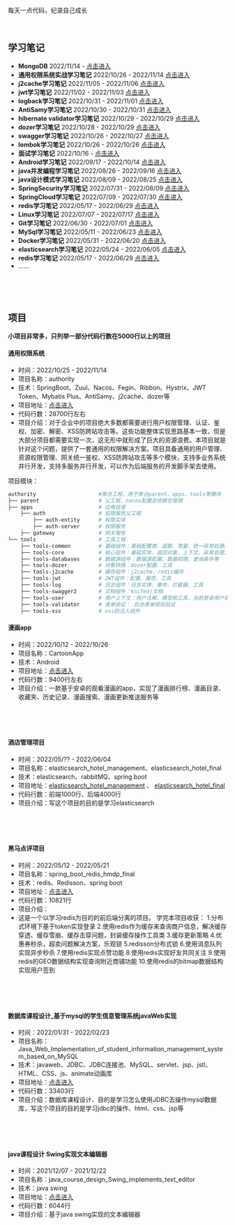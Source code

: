 每天一点代码，纪录自己成长

<br>

## 学习笔记

* **MongoDB**                                 2022/11/14 -                       [点击进入](https://github.com/maomao124/MongoDB_study_notes)
* **通用权限系统实战学习笔记**     2022/10/26 - 2022/11/14   [点击进入](https://github.com/maomao124/authority_study_notes)
* **j2cache学习笔记**                      2022/11/05 - 2022/11/06   [点击进入](https://github.com/maomao124/j2cache_study_notes)
* **jwt学习笔记**                              2022/11/02 - 2022/11/03  [点击进入](https://github.com/maomao124/jwt_study_notes)
* **logback学习笔记**                     2022/10/31 - 2022/11/01   [点击进入](https://github.com/maomao124/logback_study_notes)
* **AntiSamy学习笔记**                 2022/10/30 - 2022/10/31   [点击进入](https://github.com/maomao124/AntiSamy_study_notes)
* **hibernate validator学习笔记**  2022/10/29 - 2022/10/29   [点击进入](https://github.com/maomao124/hibernate_validator_study_notes)
* **dozer学习笔记**                         2022/10/28 - 2022/10/29   [点击进入](https://github.com/maomao124/dozer_study_notes)
* **swagger学习笔记**                    2022/10/26 - 2022/10/27   [点击进入](https://github.com/maomao124/swagger_study_notes)
* **lombok学习笔记**                      2022/10/26 - 2022/10/26   [点击进入](https://github.com/maomao124/lombok_study_notes)
* **面试学习笔记**                             2022/10/16 -                       [点击进入](https://github.com/maomao124/interview_study_notes)
* **Android学习笔记**                     2022/09/17 - 2022/10/14    [点击进入](https://github.com/maomao124/Android_study_notes)
* **java并发编程学习笔记**            2022/08/26 - 2022/09/16   [点击进入](https://github.com/maomao124/java_concurrent_programming_study_notes)
* **java设计模式学习笔记**            2022/08/09 - 2022/08/25   [点击进入](https://github.com/maomao124/java_design_patterns_study_notes)
* **SpringSecurity学习笔记**        2022/07/31 - 2022/08/09   [点击进入](https://github.com/maomao124/SpringSecurity_studyNotes)
* **SpringCloud学习笔记**            2022/07/09 - 2022/07/30  [点击进入](https://github.com/maomao124/SpringCloud_StudyNotes)
* **redis学习笔记**                          2022/05/17 - 2022/06/29   [点击进入](https://github.com/maomao124/redisStudyNotes)
* **Linux学习笔记**                         2022/07/07 - 2022/07/17  [点击进入](https://github.com/maomao124/Linux_StudyNotes)
* **Git学习笔记**                              2022/06/30 - 2022/07/01  [点击进入](https://github.com/maomao124/GitStudyNotes)
* **MySql学习笔记**                        2022/05/11 - 2022/06/23   [点击进入](https://github.com/maomao124/MySql_study_notes)
* **Docker学习笔记**                     2022/05/31 - 2022/06/20   [点击进入](https://github.com/maomao124/Docker_studyNotes)
* **elasticsearch学习笔记**         2022/05/24 - 2022/06/05   [点击进入](https://github.com/maomao124/elasticsearch_studyNotes)
* **redis学习笔记**                        2022/05/17 - 2022/06/29   [点击进入](https://github.com/maomao124/redisStudyNotes)
* ......



<br>

<br>

<br>





## 项目

**小项目非常多，只列举一部分代码行数在5000行以上的项目**



#### 通用权限系统

* 时间：2022/10/25 - 2022/11/14
* 项目名称：authority
* 技术：SpringBoot、Zuul、Nacos、Fegin、Ribbon、Hystrix、JWT Token、Mybatis Plus、AntiSamy、j2cache、dozer等
* 项目地址：[点击进入](https://github.com/maomao124/authority)
* 代码行数：28700行左右
* 项目介绍：对于企业中的项目绝大多数都需要进行用户权限管理、认证、鉴权、加密、解密、XSS防跨站攻击等。这些功能整体实现思路基本一致，但是大部分项目都需要实现一次，这无形中就形成了巨大的资源浪费。本项目就是针对这个问题，提供了一套通用的权限解决方案。项目具备通用的用户管理、资源权限管理、网关统一鉴权、XSS防跨站攻击等多个模块，支持多业务系统并行开发，支持多服务并行开发，可以作为后端服务的开发脚手架去使用。



项目模块：

```sh
authority                    #聚合工程，用于聚合parent、apps、tools等模块
├── parent				     # 父工程，nacos配置及依赖包管理
├── apps					 # 应用目录
	├── auth				 # 权限服务父工程
		├── auth-entity      # 权限实体
		├── auth-server      # 权限服务
	├── gateway			     # 网关服务
└── tools				     # 工具工程
	├── tools-common		 # 基础组件：基础配置类、函数、常量、统一异常处理、undertow服务器
	├── tools-core		     # 核心组件：基础实体、返回对象、上下文、异常处理、分布式锁、函数、树
	├── tools-databases	     # 数据源组件：数据源配置、数据权限、查询条件等
	├── tools-dozer		     # 对象转换：dozer配置、工具
	├── tools-j2cache	     # 缓存组件：j2cache、redis缓存
	├── tools-jwt            # JWT组件：配置、属性、工具
	├── tools-log	         # 日志组件：日志实体、事件、拦截器、工具
	├── tools-swagger2	     # 文档组件：knife4j文档
	├── tools-user           # 用户上下文：用户注解、模型和工具，当前登录用户信息注入模块
	├── tools-validator	     # 表单验证： 后台表单规则验证
	├── tools-xss		     # xss防注入组件
```







#### 漫画app

* 时间：2022/10/12 - 2022/10/26
* 项目名称：CartoonApp
* 技术：Android
* 项目地址：[点击进入](https://github.com/maomao124/CartoonApp)
* 代码行数：9400行左右
* 项目介绍：一款基于安卓的观看漫画的app，实现了漫画排行榜、漫画目录、收藏夹、历史记录、漫画搜索、漫画更新推送服务等



<br>

<br>

<br>



#### 酒店管理项目

* 时间：2022/05/?? - 2022/06/04
* 项目名称：elasticsearch_hotel_management、elasticsearch_hotel_final
* 技术：elasticsearch、rabbitMQ、spring boot
* 项目地址：[elasticsearch_hotel_management](https://github.com/maomao124/elasticsearch_hotel_management) 、 [elasticsearch_hotel_final](https://github.com/maomao124/elasticsearch_hotel_final)
* 代码行数：前端1000行、后端4000行
* 项目介绍：写这个项目的目的是学习elasticsearch





<br>

<br>

<br>



#### 黑马点评项目

* 时间：2022/05/12 - 2022/05/21
* 项目名称：spring_boot_redis_hmdp_final
* 技术：redis、Redisson、spring boot
* 项目地址：[点击进入](https://github.com/maomao124/spring_boot_redis_hmdp_final)
* 代码行数：10821行
* 项目介绍：
* 这是一个以学习redis为目的的前后端分离的项目。
  学完本项目收获：
  1.分布式环境下基于token实现登录
  2.使用redis作为缓存来查询商户信息，解决缓存穿透、缓存雪崩、缓存击穿问题，封装缓存操作工具类
  3.缓存更新策略
  4.优惠券秒杀，超卖问题解决方案，乐观锁
  5.redisson分布式锁
  6.使用消息队列实现异步秒杀
  7.使用redis实现点赞功能
  8.使用redis实现好友共同关注
  9.使用redis的GEO数据结构实现查询附近商铺功能
  10.使用redis的bitmap数据结构实现用户签到



<br>

<br>

<br>



#### 数据库课程设计_基于mysql的学生信息管理系统javaWeb实现

* 时间：2022/01/31 - 2022/02/23
* 项目名称：Java_Web_Implementation_of_student_information_management_system_based_on_MySQL
* 技术：javaweb、JDBC、JDBC连接池、MySQL、servlet、jsp、jstl、HTML、CSS、js、animate动画库
* 项目地址：[点击进入](https://github.com/maomao124/Java_Web_Implementation_of_student_information_management_system_based_on_MySQL)
* 代码行数：33403行
* 项目介绍：数据库课程设计、目的是学习怎么使用JDBC去操作mysql数据库，写这个项目的目的是学习jdbc的操作、html、css、jsp等



<br>

<br>

<br>







#### java课程设计 Swing实现文本编辑器

* 时间：2021/12/07 - 2021/12/22
* 项目名称：java_course_design_Swing_implements_text_editor
* 技术：java swing
* 项目地址：[点击进入](https://github.com/maomao124/java_course_design_Swing_implements_text_editor)
* 代码行数：6044行
* 项目介绍：基于java swing实现的文本编辑器











